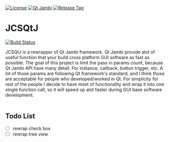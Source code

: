 [![License](https://img.shields.io/badge/License-Apache%202.0-green.svg)](https://opensource.org/licenses/Apache-2.0)
[![Qt Jambi](https://img.shields.io/badge/Qt%20Jambi-4.8.7-blue.svg)](https://github.com/qtjambi)
[![Release Tag](https://img.shields.io/github/tag/jcs090218/JCSQtJ.svg?label=release)](https://github.com/jcs090218/JCSQtJ/releases/latest)

# JCSQtJ

[![Build Status](https://travis-ci.com/jcs090218/JCSQtJ.svg?branch=master)](https://travis-ci.com/jcs090218/JCSQtJ)

JCSQtJ is a rewrapper of Qt Jambi framework. Qt Jambi provide alot
of useful function that your build cross platform GUI software 
as fast as possible. The goal of this project is limit the pass
in params count, because Qt Jambi API have many detail. For instance,
callback, button trigger, etc. A lot of those params are following
Qt framework's standard, and I think those are acceptable for people
who developed/worked in Qt. For simplicity for rest of the people
I decide to have most of functionality and wrap it into one single
function call, so it will speed up alot faster during GUI base
software development. <br/><br/>

## Todo List

- [ ] rewrap check box
- [ ] rewrap tree view
